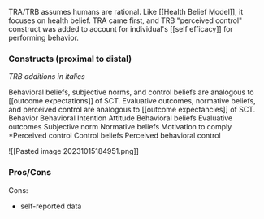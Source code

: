  TRA/TRB assumes humans are rational. Like [[Health Belief Model]], it focuses on health belief. TRA came first, and TRB "perceived control" construct was added to account for individual's [[self efficacy]] for performing behavior. 
### Constructs (proximal to distal)
*TRB additions in italics*

Behavioral beliefs, subjective norms, and control beliefs are analogous to [[outcome expectations]] of SCT. 
Evaluative outcomes, normative beliefs, and perceived control are analogous to [[outcome expectancies]] of SCT.
Behavior
	Behavioral Intention
		Attitude
			Behavioral beliefs 
			Evaluative outcomes
		Subjective norm
			Normative beliefs
			Motivation to comply
		*Perceived control 
			Control beliefs
			Perceived behavioral control


![[Pasted image 20231015184951.png]]
### Pros/Cons
Cons: 
- self-reported data
